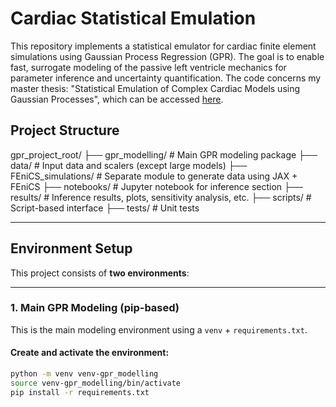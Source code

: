 
# Cardiac Statistical Emulation

This repository implements a statistical emulator for cardiac finite element simulations using Gaussian Process Regression (GPR). The goal is to enable fast, surrogate modeling of the passive left ventricle mechanics for parameter inference and uncertainty quantification. The code concerns my master thesis: "Statistical Emulation of Complex Cardiac Models using Gaussian Processes", which can be accessed [here](https://run.unl.pt/handle/10362/418?subject_page=1).

## Project Structure
gpr_project_root/
├── gpr_modelling/ # Main GPR modeling package
├── data/ # Input data and scalers (except large models)
├── FEniCS_simulations/ # Separate module to generate data using JAX + FEniCS
├── notebooks/ # Jupyter notebook for inference section
├── results/ # Inference results, plots, sensitivity analysis, etc.
├── scripts/ # Script-based interface
├── tests/ # Unit tests


---

## Environment Setup

This project consists of **two environments**:

---

### 1. Main GPR Modeling (pip-based)

This is the main modeling environment using a `venv` + `requirements.txt`.

#### Create and activate the environment:

```bash
python -m venv venv-gpr_modelling
source venv-gpr_modelling/bin/activate
pip install -r requirements.txt
```
